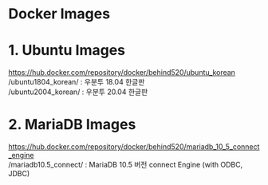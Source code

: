 # Docker Images
# 1. Ubuntu Images<br>
https://hub.docker.com/repository/docker/behind520/ubuntu_korean<br>
/ubuntu1804_korean/ : 우분투 18.04 한글판<br>
/ubuntu2004_korean/ : 우분투 20.04 한글판

# 2. MariaDB Images<br>
https://hub.docker.com/repository/docker/behind520/mariadb_10_5_connect_engine<br>
/mariadb10.5_connect/ : MariaDB 10.5 버전 connect Engine (with ODBC, JDBC)
